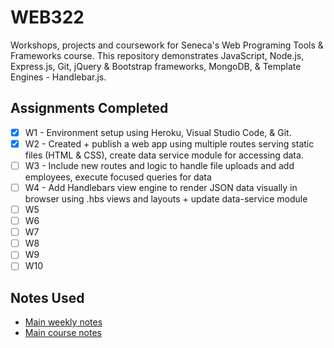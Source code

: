 # WEB322
Workshops, projects and coursework for Seneca's Web Programing Tools & Frameworks course. This repository demonstrates JavaScript, 
Node.js, Express.js, Git, jQuery & Bootstrap frameworks, MongoDB, & Template Engines - Handlebar.js. 

## Assignments Completed
- [x] W1 - Environment setup using Heroku, Visual Studio Code, & Git. 
- [x] W2 - Created + publish a web app using multiple routes serving static files (HTML & CSS), create data service
           module for     accessing data. 
- [ ] W3 - Include new routes and logic to handle file uploads and add employees, execute focused queries for data
- [ ] W4 - Add Handlebars view engine to render JSON data visually in browser using .hbs views and layouts + update data-service module
- [ ] W5
- [ ] W6 
- [ ] W7
- [ ] W8
- [ ] W9 
- [ ] W10

## Notes Used
- [Main weekly notes](http://zenit.senecac.on.ca/~patrick.crawford/index.php/web322/web322-weekly-schedule/)
- [Main course notes](http://zenit.senecac.on.ca/~patrick.crawford/index.php/web322/course-notes/)
